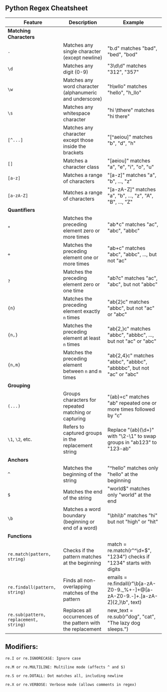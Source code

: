 ## Python Regex Cheatsheet

| Feature                | Description                                    | Example                     |
|-----------------------|-------------------------------------------------|-----------------------------|
| **Matching Characters**  |                                                |                             |
| `.`                   | Matches any single character (except newline)  | "b.d" matches "bad", "bed", "bod" |
| `\d`                   | Matches any digit (0-9)                         | "3\d\d" matches "312", "357" |
| `\w`                   | Matches any word character (alphanumeric and underscore) | "h\wllo" matches "hello", "h_llo" |
| `\s`                   | Matches any whitespace character                  | "hi \tthere" matches "hi    there" |
| `[^...]`              | Matches any character except those inside the brackets | "[^aeiou]" matches "b", "d", "h" |
| `[]`                   | Matches a character class                        | "[aeiou]" matches "a", "e", "i", "o", "u" |
| `[a-z]`                 | Matches a range of characters                    | "[a-z]" matches "a", "b", ..., "z" |
| `[a-zA-Z]`                 | Matches a range of characters                    | "[a-zA-Z]" matches "a", "b", ..., "z", "A", "B", ..., "Z" |
| **Quantifiers**         |                                                |                             |
| `*`                   | Matches the preceding element zero or more times  | "ab*c" matches "ac", "abc", "abbc" |
| `+`                   | Matches the preceding element one or more times | "ab+c" matches "abc", "abbc", ..., but not "ac" |
| `?`                   | Matches the preceding element zero or one time  | "ab?c" matches "ac", "abc", but not "abbc" |
| `{n}`                  | Matches the preceding element exactly `n` times | "ab{2}c" matches "abbc", but not "ac" or "abc" |
| `{n,}`                  | Matches the preceding element at least `n` times | "ab{2,}c" matches "abbc", "abbbc", ..., but not "ac" or "abc" |
| `{n,m}`                 | Matches the preceding element between `n` and `m` times | "ab{2,4}c" matches "abbc", "abbbc", "abbbbc", but not "ac" or "abc" |
| **Grouping**            |                                                |                             |
| `(...)`                | Groups characters for repeated matching or capturing | "(ab)+c" matches "ab" repeated one or more times followed by "c" |
| `\1`, `\2`, etc.        | Refers to captured groups in the replacement string | Replace "(ab)(\d+)" with "\2-\1" to swap groups in "ab123" to "123-ab" |
| **Anchors**             |                                                |                             |
| `^`                   | Matches the beginning of the string              | "^hello" matches only "hello" at the beginning |
| `$`                   | Matches the end of the string                  | "world$" matches only "world" at the end |
| `\b`                   | Matches a word boundary (beginning or end of a word) | "\bhi\b" matches "hi" but not "high" or "hit" |
| **Functions**           |                                                |                             |
| `re.match(pattern, string)` | Checks if the pattern matches at the beginning | match = re.match(r"^\d+$", "1234") checks if "1234" starts with digits |
| `re.findall(pattern, string)` | Finds all non-overlapping matches of the pattern | emails = re.findall(r"\b[a-zA-Z0-9._%+-]+@[a-zA-Z0-9.-]+\.[a-zA-Z]{2,}\b", text) |
| `re.sub(pattern, replacement, string)` | Replaces all occurrences of the pattern with the replacement | new_text = re.sub(r"dog", "cat", "The lazy dog sleeps.") |

## Modifiers:
```
re.I or re.IGNORECASE: Ignore case

re.M or re.MULTILINE: Multiline mode (affects ^ and $)

re.S or re.DOTALL: Dot matches all, including newline

re.X or re.VERBOSE: Verbose mode (allows comments in regex)
```